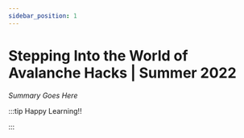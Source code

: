 ```yaml
---
sidebar_position: 1
---
```


# Stepping Into the World of Avalanche Hacks | Summer 2022

_Summary Goes Here_

:::tip Happy Learning!!

<QuestButton text="Go To Quest" />

:::


